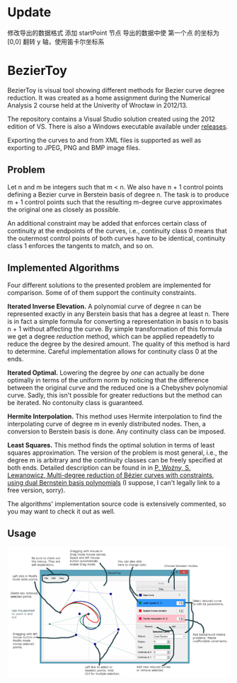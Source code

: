 Update
=========
修改导出的数据格式
添加 startPoint 节点
导出的数据中使 第一个点 的坐标为[0,0]
翻转 y 轴，使用笛卡尔坐标系


BezierToy
=========

BezierToy is visual tool showing different methods for Bezier curve degree reduction.
It was created as a home assignment during the Numerical Analysis 2 course held at
the Univerity of Wrocław in 2012/13.

The repository contains a Visual Studio solution created using the 2012 edition of VS.
There is also a Windows executable available under [releases](https://github.com/mkacz91/BezierToy/releases).

Exporting the curves to and from XML files is supported as well as exporting to JPEG, PNG
and BMP image files.

Problem
-------

Let n and m be integers such that m < n. We also have n + 1 control points defining
a Bezier curve in Berstein basis of degree n. The task is to produce m + 1 control
points such that the resulting m-degree curve approximates the original one as
closely as possible.

An additional constraint may be added that enforces certain class of continuity at the
endpoints of the curves, i.e., continuity class 0 means that the outermost control points
of both curves have to be identical, continuity class 1 enforces the tangents to match,
and so on.

Implemented Algorithms
----------------------

Four different solutions to the presented problem are implemented for comparison. Some of
of them support the continuity constraints.

**Iterated Inverse Elevation.** A polynomial curve of degree n can be represented exactly
in any Berstein basis that has a degree at least n. There is in fact a simple formula for
converting a representation in basis n to basis n + 1 without affecting the curve. By
simple transformation of this formula we get a degree _reduction_ method, which can be
applied repeadetly to reduce the degree by the desired amount. The quality of this method
is hard to determine. Careful implementation allows for continuity class 0 at the ends.

**Iterated Optimal.** Lowering the degree by _one_ can actually be done optimally in terms
of the uniform norm by noticing that the difference between the original curve and the
reduced one is a Chebyshev polynomial curve. Sadly, this isn't possible for greater
reductions but the method can be iterated. No contonuity class is guaranteed.

**Hermite Interpolation.** This method uses Hermite interpolation to find the interpolating
curve of degree m in evenly distributed nodes. Then, a conversion to Berstein basis is done.
Any continuity class can be imposed.

**Least Squares.** This method finds the optimal solution in terms of least squares
approximation. The version of the problem is most general, i.e., the degree m is arbitrary
and the continuity classes can be freely specified at both ends. Detailed description can be
found in in [P. Woźny, S. Lewanowicz, Multi-degree reduction of Bézier curves with constraints,
using dual Bernstein basis polynomials](http://www.sciencedirect.com/science/article/pii/S0167839609000260)
(I suppose, I can't legally link to a free version, sorry).

The algorithms' implementation source code is extensively commented, so you may want to
check it out as well.

Usage
-----

![Instructions](Instructions.png)

